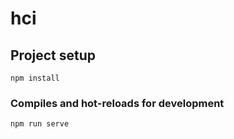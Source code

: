 # hci

## Project setup
```
npm install
```

### Compiles and hot-reloads for development
```
npm run serve
```


